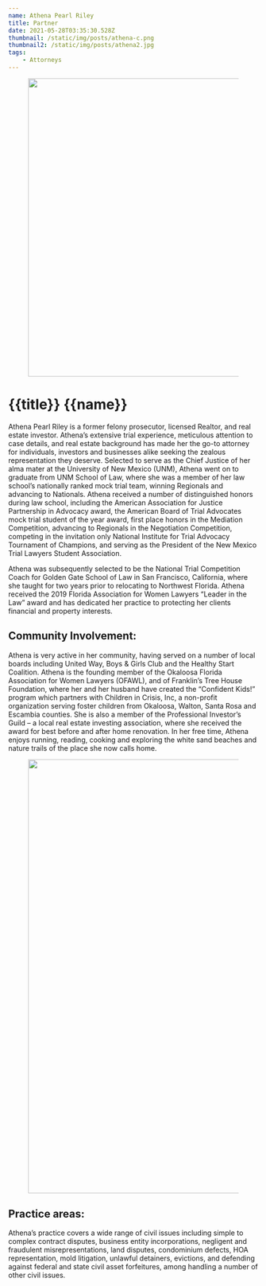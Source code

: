 ```yaml
---
name: Athena Pearl Riley
title: Partner
date: 2021-05-28T03:35:30.528Z
thumbnail: /static/img/posts/athena-c.png
thumbnail2: /static/img/posts/athena2.jpg
tags:
    - Attorneys
---
```


<div class="text-lg max-w-prose mx-auto">
  <figure>
    <img class="w-full rounded-lg" src={{thumbnail2}} alt="" width="800" height="600">
    <figcaption></figcaption>
  </figure>
  <h1 class="pt-12">
    <span class="block text-base text-center text-indigo-600 font-semibold tracking-wide uppercase">{{title}}</span>
    <span class="mt-2 block text-3xl text-center leading-8 font-extrabold tracking-tight text-gray-900 sm:text-4xl">{{name}}</span>
  </h1>
  <p class="mt-8 text-xl text-gray-500 leading-8">Athena Pearl Riley is a former felony prosecutor, licensed Realtor, and real estate investor. Athena’s extensive trial experience, meticulous attention to case details, and real estate background has made her the go-to attorney for individuals, investors and businesses alike seeking the zealous representation they deserve. Selected to serve as the Chief Justice of her alma mater at the University of New Mexico (UNM), Athena went on to graduate from UNM School of Law, where she was a member of her law school’s nationally ranked mock trial team, winning Regionals and advancing to Nationals. Athena received a number of distinguished honors during law school, including the American Association for Justice Partnership in Advocacy award, the American Board of Trial Advocates mock trial student of the year award, first place honors in the Mediation Competition, advancing to Regionals in the Negotiation Competition, competing in the invitation only National Institute for Trial Advocacy Tournament of Champions, and serving as the President of the New Mexico Trial Lawyers Student Association.</p>
</div>
<div class="mt-6 prose prose-indigo prose-lg text-gray-500 mx-auto">
  <p>Athena was subsequently selected to be the National Trial Competition Coach for Golden Gate School of Law in San Francisco, California, where she taught for two years prior to relocating to Northwest Florida. Athena received the 2019 Florida Association for Women Lawyers “Leader in the Law” award and has dedicated her practice to protecting her clients financial and property interests.</p>
  <h2>Community Involvement:</h2>
  <p>Athena is very active in her community, having served on a number of local boards including United Way, Boys & Girls Club and the Healthy Start Coalition. Athena is the founding member of the Okaloosa Florida Association for Women Lawyers (OFAWL), and of Franklin’s Tree House Foundation, where her and her husband have created the “Confident Kids!” program which partners with Children in Crisis, Inc, a non-profit organization serving foster children from Okaloosa, Walton, Santa Rosa and Escambia counties. She is also a member of the Professional Investor’s Guild – a local real estate investing association, where she received the award for best before and after home renovation. In her free time, Athena enjoys running, reading, cooking and exploring the white sand beaches and nature trails of the place she now calls home.</p>
  <figure>
    <img class="w-full rounded-lg" src={{thumbnail}} alt="" width="1310" height="873">
    <figcaption></figcaption>
  </figure>
  <h2>Practice areas:</h2>
  <p>Athena’s practice covers a wide range of civil issues including simple to complex contract disputes, business entity incorporations, negligent and fraudulent misrepresentations, land disputes, condominium defects, HOA representation, mold litigation, unlawful detainers, evictions, and defending against federal and state civil asset forfeitures, among handling a number of other civil issues.</p>
</div>
